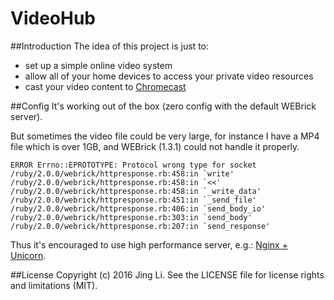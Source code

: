 # VideoHub

##Introduction
The idea of this project is just to:
* set up a simple online video system
* allow all of your home devices to access your private video resources
* cast your video content to [Chromecast](https://www.google.com/chromecast)

##Config
It's working out of the box (zero config with the default WEBrick server).

But sometimes the video file could be very large, for instance I have a MP4 file which is over 1GB, and WEBrick (1.3.1) could not handle it properly.
```Shell
ERROR Errno::EPROTOTYPE: Protocol wrong type for socket
/ruby/2.0.0/webrick/httpresponse.rb:458:in `write'
/ruby/2.0.0/webrick/httpresponse.rb:458:in `<<'
/ruby/2.0.0/webrick/httpresponse.rb:458:in `_write_data'
/ruby/2.0.0/webrick/httpresponse.rb:451:in `_send_file'
/ruby/2.0.0/webrick/httpresponse.rb:406:in `send_body_io'
/ruby/2.0.0/webrick/httpresponse.rb:303:in `send_body'
/ruby/2.0.0/webrick/httpresponse.rb:207:in `send_response'
```

Thus it's encouraged to use high performance server, e.g.: [Nginx + Unicorn](http://recipes.sinatrarb.com/p/deployment/nginx_proxied_to_unicorn).

##License
Copyright (c) 2016 Jing Li. See the LICENSE file for license rights and limitations (MIT).
